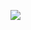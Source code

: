 [![](https://github-readme-stats.vercel.app/api?username=TheSlayer-666&show_icons=true&theme=radical)](https://github.com/anuraghazra/github-readme-stats)
